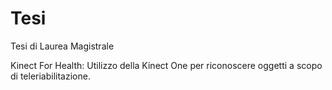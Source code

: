 # Tesi
Tesi di Laurea Magistrale

Kinect For Health: Utilizzo della Kinect One per riconoscere oggetti a scopo di teleriabilitazione.

